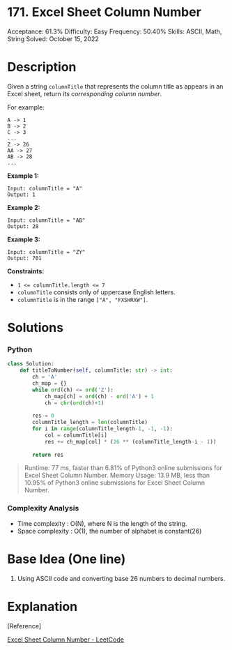 # 171. Excel Sheet Column Number

Acceptance: 61.3%
Difficulty: Easy
Frequency: 50.40%
Skills: ASCII, Math, String
Solved: October 15, 2022

# Description

Given a string `columnTitle` that represents the column title as appears in an Excel sheet, return *its corresponding column number*.

For example:

```
A -> 1
B -> 2
C -> 3
...
Z -> 26
AA -> 27
AB -> 28
...

```

**Example 1:**

```
Input: columnTitle = "A"
Output: 1

```

**Example 2:**

```
Input: columnTitle = "AB"
Output: 28

```

**Example 3:**

```
Input: columnTitle = "ZY"
Output: 701

```

**Constraints:**

- `1 <= columnTitle.length <= 7`
- `columnTitle` consists only of uppercase English letters.
- `columnTitle` is in the range `["A", "FXSHRXW"]`.

# Solutions

### Python

```python
class Solution:
    def titleToNumber(self, columnTitle: str) -> int:
        ch = 'A'
        ch_map = {}
        while ord(ch) <= ord('Z'):
            ch_map[ch] = ord(ch) - ord('A') + 1
            ch = chr(ord(ch)+1)
        
        res = 0
        columnTitle_length = len(columnTitle)
        for i in range(columnTitle_length-1, -1, -1):
            col = columnTitle[i]
            res += ch_map[col] * (26 ** (columnTitle_length-i - 1))
            
        return res
```

> Runtime: 77 ms, faster than 6.81% of Python3 online submissions for Excel Sheet Column Number.
Memory Usage: 13.9 MB, less than 10.95% of Python3 online submissions for Excel Sheet Column Number.
> 

### Complexity Analysis

- Time complexity : O(N), where N is the length of the string.
- Space complexity : O(1), the number of alphabet is constant(26)

# Base Idea (One line)

1. Using ASCII code and converting base 26 numbers to decimal numbers.

# Explanation

[Reference]

[Excel Sheet Column Number - LeetCode](https://leetcode.com/problems/excel-sheet-column-number/solution/)